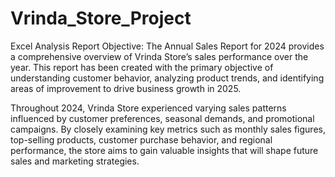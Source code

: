 # Vrinda_Store_Project
Excel Analysis Report
Objective:
The Annual Sales Report for 2024 provides a comprehensive overview of Vrinda Store’s sales performance over the year. This report has been created with the primary objective of understanding customer behavior, analyzing product trends, and identifying areas of improvement to drive business growth in 2025.

Throughout 2024, Vrinda Store experienced varying sales patterns influenced by customer preferences, seasonal demands, and promotional campaigns. By closely examining key metrics such as monthly sales figures, top-selling products, customer purchase behavior, and regional performance, the store aims to gain valuable insights that will shape future sales and marketing strategies.

